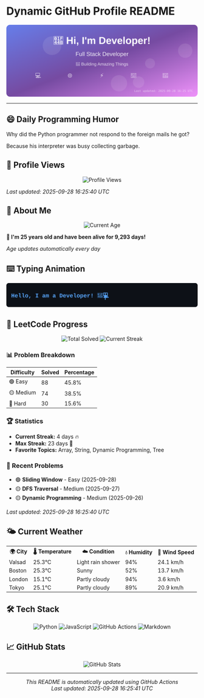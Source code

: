 # Dynamic GitHub Profile README

<!-- HEADER-START -->
<p align="center">
    <img src="./assets/header.svg" alt="Profile Header" />
</p>

---

<!-- HEADER-END -->

<!-- QUOTES-START -->
## 😄 Daily Programming Humor

Why did the Python programmer not respond to the foreign mails he got?

Because his interpreter was busy collecting garbage.

<!-- QUOTES-END -->

<!-- VISITOR-COUNTER-START -->
## 👀 Profile Views

<p align="center">
    <img src="https://img.shields.io/badge/Profile%20Views-962-blue?style=for-the-badge&logo=eye&logoColor=white" alt="Profile Views">
</p>

*Last updated: 2025-09-28 16:25:40 UTC*

<!-- VISITOR-COUNTER-END -->

<!-- AGE-START -->
## 🎂 About Me

<p align="center">
    <img src="https://img.shields.io/badge/Age-25%20years%205%20months%209%20days-brightgreen?style=for-the-badge&logo=calendar&logoColor=white" alt="Current Age">
</p>

**🌟 I'm 25 years old and have been alive for 9,293 days!**

*Age updates automatically every day*

<!-- AGE-END -->

<!-- TYPING-ANIMATION-START -->
## ⌨️ Typing Animation

<p align="center">
    <img src="./assets/typing_animation.svg" alt="Typing Animation" />
</p>

<!-- TYPING-ANIMATION-END -->

<!-- LEETCODE-START -->
## 🧩 LeetCode Progress

<p align="center">
    <img src="https://img.shields.io/badge/Total%20Solved-192-brightgreen?style=for-the-badge&logo=leetcode&logoColor=white" alt="Total Solved">
    <img src="https://img.shields.io/badge/Current%20Streak-4%20days-orange?style=for-the-badge&logo=fire&logoColor=white" alt="Current Streak">
</p>

### 📊 Problem Breakdown

| Difficulty | Solved | Percentage |
|------------|--------|------------|
| 🟢 Easy | 88 | 45.8% |
| 🟡 Medium | 74 | 38.5% |
| 🔴 Hard | 30 | 15.6% |

### 🏆 Statistics
- **Current Streak:** 4 days 🔥
- **Max Streak:** 23 days 🏅
- **Favorite Topics:** Array, String, Dynamic Programming, Tree

### 📝 Recent Problems
- 🟢 **Sliding Window** - Easy (2025-09-28)
- 🟡 **DFS Traversal** - Medium (2025-09-27)
- 🟡 **Dynamic Programming** - Medium (2025-09-26)

*Last updated: 2025-09-28 16:25:40 UTC*

<!-- LEETCODE-END -->

<!-- WEATHER-START -->
## 🌤️ Current Weather

<table>
<tr>
    <th>🌍 City</th>
    <th>🌡️ Temperature</th>
    <th>☁️ Condition</th>
    <th>💧 Humidity</th>
    <th>💨 Wind Speed</th>
</tr>
<tr>
    <td>Valsad</td>
    <td>25.3°C</td>
    <td>Light rain shower</td>
    <td>94%</td>
    <td>24.1 km/h</td>
</tr>
<tr>
    <td>Boston</td>
    <td>25.3°C</td>
    <td>Sunny</td>
    <td>52%</td>
    <td>13.7 km/h</td>
</tr>
<tr>
    <td>London</td>
    <td>15.1°C</td>
    <td>Partly cloudy</td>
    <td>94%</td>
    <td>3.6 km/h</td>
</tr>
<tr>
    <td>Tokyo</td>
    <td>25.1°C</td>
    <td>Partly cloudy</td>
    <td>89%</td>
    <td>20.9 km/h</td>
</tr>
</table>
<!-- WEATHER-END -->

## 🛠️ Tech Stack

<p align="center">
    <img src="https://img.shields.io/badge/Python-3776AB?style=for-the-badge&logo=python&logoColor=white" alt="Python">
    <img src="https://img.shields.io/badge/JavaScript-F7DF1E?style=for-the-badge&logo=javascript&logoColor=black" alt="JavaScript">
    <img src="https://img.shields.io/badge/GitHub%20Actions-2088FF?style=for-the-badge&logo=github-actions&logoColor=white" alt="GitHub Actions">
    <img src="https://img.shields.io/badge/Markdown-000000?style=for-the-badge&logo=markdown&logoColor=white" alt="Markdown">
</p>

## 📈 GitHub Stats

<p align="center">
    <img src="https://github-readme-stats.vercel.app/api?username=ambicuity&show_icons=true&theme=radical" alt="GitHub Stats">
</p>

---

<p align="center">
    <i>This README is automatically updated using GitHub Actions</i><br>
    <i>Last updated: 2025-09-28 16:25:41 UTC</i>
</p>
